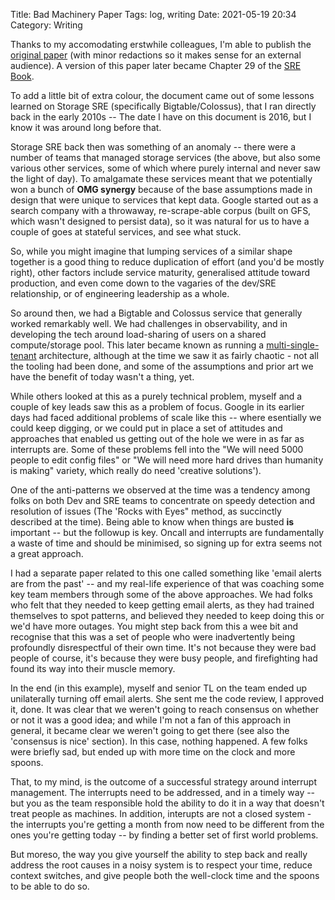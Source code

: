 Title: Bad Machinery Paper
Tags: log, writing
Date: 2021-05-19 20:34
Category: Writing
 
Thanks to my accomodating erstwhile colleagues, I'm able to publish the [original paper](/pages/bad-machinery.html) (with minor redactions so it makes sense for an external audience). A version of this paper later became Chapter 29 of the [SRE Book](https://sre.google/sre-book/table-of-contents/).

To add a little bit of extra colour, the document came out of some lessons learned on Storage SRE (specifically Bigtable/Colossus), that I ran directly back in the early 2010s -- The date I have on this document is 2016, but I know it was around long before that.

Storage SRE back then was something of an anomaly -- there were a number of teams that managed storage services (the above, but also some various other services, some of which where purely internal and never saw the light of day). To amalgamate these services meant that we potentially won a bunch of **OMG synergy** because of the base assumptions made in design that were unique to services that kept data. Google started out as a search company with a throwaway, re-scrape-able corpus (built on GFS, which wasn't designed to persist data), so it was natural for us to have a couple of goes at stateful services, and see what stuck. 

So, while you might imagine that lumping services of a similar shape together is a good thing to reduce duplication of effort (and you'd be mostly right), other factors include service maturity, generalised attitude toward production, and even come down to the vagaries of the dev/SRE relationship, or of engineering leadership as a whole.

So around then, we had a Bigtable and Colossus service that generally worked remarkably well. We had challenges in observability, and in developing the tech around load-sharing of users on a shared compute/storage pool. This later became known as running a [multi-single-tenant](https://www.oreilly.com/content/multi-single-tenant-architectures-in-cloud/) architecture, although at the time we saw it as fairly chaotic - not all the tooling had been done, and some of the assumptions and prior art we have the benefit of today wasn't a thing, yet.

While others looked at this as a purely technical problem, myself and a couple of key leads saw this as a problem of focus. Google in its earlier days had faced additional problems of scale like this -- where esentially we could keep digging, or we could put in place a set of attitudes and approaches that enabled us getting out of the hole we were in as far as interrupts are. Some of these problems fell into the "We will need 5000 people to edit config files" or "We will need more hard drives than humanity is making" variety, which really do need 'creative solutions').

One of the anti-patterns we observed at the time was a tendency among folks on both Dev and SRE teams to concentrate on speedy detection and resolution of issues (The 'Rocks with Eyes" method, as succinctly described at the time). Being able to know when things are busted **is** important -- but the followup is key. Oncall and interrupts are fundamentally a waste of time and should be minimised, so signing up for extra seems not a great approach.

I had a separate paper related to this one called something like 'email alerts are from the past' -- and my real-life experience of that was coaching some key team members through some of the above approaches. We had folks who felt that they needed to keep getting email alerts, as they had trained themselves to spot patterns, and believed they needed to keep doing this or we'd have more outages. You might step back from this a wee bit and recognise that this was a set of people who were inadvertently being profoundly disrespectful of their own time. It's not because they were bad people of course, it's because they were busy people, and firefighting had found its way into their muscle memory.

In the end (in this example), myself and senior TL on the team ended up unilaterally turning off email alerts. She sent me the code review, I approved it, done. It was clear that we weren't going to reach consensus on whether or not it was a good idea; and while I'm not a fan of this approach in general, it became clear we weren't going to get there (see also the 'consensus is nice' section). In this case, nothing happened. A few folks were briefly sad, but ended up with more time on the clock and more spoons.

That, to my mind, is the outcome of a successful strategy around interrupt management. The interrupts need to be addressed, and in a timely way -- but you as the team responsible hold the ability to do it in a way that doesn't treat people as machines. In addition, interupts are not a closed system - the interrupts you're getting a month from now need to be different from the ones you're getting today -- by finding a better set of first world problems. 

But moreso, the way you give yourself the ability to step back and really address the root causes in a noisy system is to respect your time, reduce context switches, and give people both the well-clock time and the spoons to be able to do so.
